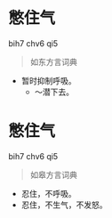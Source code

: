 # 憋住气
bih7 chv6 qi5
> 如东方言词典
- 暂时抑制呼吸。
  - ～潜下去。

# 憋住气
bih7 chv6 qi5
> 如皋方言词典
- 忍住，不呼吸。
- 忍住，不生气，不发怒。
